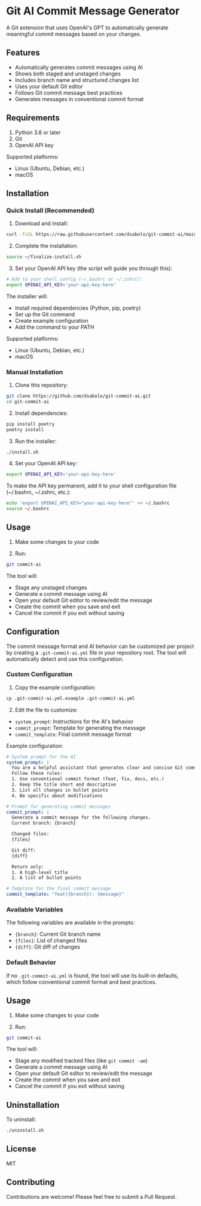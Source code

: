 # Git AI Commit Message Generator

A Git extension that uses OpenAI's GPT to automatically generate meaningful commit messages based on your changes.

## Features

- Automatically generates commit messages using AI
- Shows both staged and unstaged changes
- Includes branch name and structured changes list
- Uses your default Git editor
- Follows Git commit message best practices
- Generates messages in conventional commit format

## Requirements

1. Python 3.8 or later
2. Git
3. OpenAI API key

Supported platforms:
- Linux (Ubuntu, Debian, etc.)
- macOS

## Installation

### Quick Install (Recommended)

1. Download and install:
```bash
curl -fsSL https://raw.githubusercontent.com/dsabolo/git-commit-ai/main/install-remote.sh | bash
```

2. Complete the installation:
```bash
source ~/finalize-install.sh
```

3. Set your OpenAI API key (the script will guide you through this):
```bash
# Add to your shell config (~/.bashrc or ~/.zshrc):
export OPENAI_API_KEY='your-api-key-here'
```

The installer will:
- Install required dependencies (Python, pip, poetry)
- Set up the Git command
- Create example configuration
- Add the command to your PATH

Supported platforms:
- Linux (Ubuntu, Debian, etc.)
- macOS

### Manual Installation

1. Clone this repository:
```bash
git clone https://github.com/dsabolo/git-commit-ai.git
cd git-commit-ai
```

2. Install dependencies:
```bash
pip install poetry
poetry install
```

3. Run the installer:
```bash
./install.sh
```

4. Set your OpenAI API key:
```bash
export OPENAI_API_KEY='your-api-key-here'
```

To make the API key permanent, add it to your shell configuration file (~/.bashrc, ~/.zshrc, etc.):
```bash
echo 'export OPENAI_API_KEY="your-api-key-here"' >> ~/.bashrc
source ~/.bashrc
```

## Usage

1. Make some changes to your code

2. Run:
```bash
git commit-ai
```

The tool will:
- Stage any unstaged changes
- Generate a commit message using AI
- Open your default Git editor to review/edit the message
- Create the commit when you save and exit
- Cancel the commit if you exit without saving

## Configuration

The commit message format and AI behavior can be customized per project by creating a `.git-commit-ai.yml` file in your repository root. The tool will automatically detect and use this configuration.

### Custom Configuration

1. Copy the example configuration:
```bash
cp .git-commit-ai.yml.example .git-commit-ai.yml
```

2. Edit the file to customize:
- `system_prompt`: Instructions for the AI's behavior
- `commit_prompt`: Template for generating the message
- `commit_template`: Final commit message format

Example configuration:
```yaml
# System prompt for the AI
system_prompt: |
  You are a helpful assistant that generates clear and concise Git commit messages.
  Follow these rules:
  1. Use conventional commit format (feat, fix, docs, etc.)
  2. Keep the title short and descriptive
  3. List all changes in bullet points
  4. Be specific about modifications

# Prompt for generating commit messages
commit_prompt: |
  Generate a commit message for the following changes.
  Current branch: {branch}

  Changed files:
  {files}

  Git diff:
  {diff}

  Return only:
  1. A high-level title
  2. A list of bullet points

# Template for the final commit message
commit_template: "feat({branch}): {message}"
```

### Available Variables

The following variables are available in the prompts:
- `{branch}`: Current Git branch name
- `{files}`: List of changed files
- `{diff}`: Git diff of changes

### Default Behavior

If no `.git-commit-ai.yml` is found, the tool will use its built-in defaults, which follow conventional commit format and best practices.

## Usage

1. Make some changes to your code

2. Run:
```bash
git commit-ai
```

The tool will:
- Stage any modified tracked files (like `git commit -am`)
- Generate a commit message using AI
- Open your default Git editor to review/edit the message
- Create the commit when you save and exit
- Cancel the commit if you exit without saving

## Uninstallation

To uninstall:
```bash
./uninstall.sh
```

## License

MIT

## Contributing

Contributions are welcome! Please feel free to submit a Pull Request.
